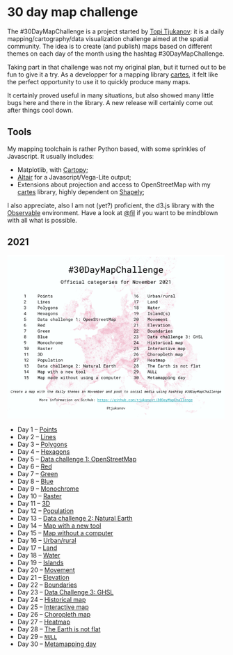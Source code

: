 # 30 day map challenge

The #30DayMapChallenge is a project started by [Topi Tjukanov](https://github.com/tjukanovt/30DayMapChallenge): it is a daily mapping/cartography/data visualization challenge aimed at the spatial community. The idea is to create (and publish) maps based on different themes on each day of the month using the hashtag #30DayMapChallenge.

Taking part in that challenge was not my original plan, but it turned out to be fun to give it a try. As a developper for a mapping library [cartes](https://github.com/xoolive/cartes), it felt like the perfect opportunity to use it to quickly produce many maps.

It certainly proved useful in many situations, but also showed many little bugs here and there in the library. A new release will certainly come out after things cool down.

## Tools

My mapping toolchain is rather Python based, with some sprinkles of Javascript. It usually includes:

- Matplotlib, with [Cartopy](https://scitools.org.uk/cartopy/docs/latest/);
- [Altair](https://altair-viz.github.io/gallery/index.html#maps) for a Javascript/Vega-Lite output;
- Extensions about projection and access to OpenStreetMap with my [cartes](https://github.com/xoolive/cartes) library, highly dependent on [Shapely](https://shapely.readthedocs.io/en/latest/index.html);

I also appreciate, also I am not (yet?) proficient, the d3.js library with the [Observable](https://observablehq.com/@xoolive) environment. Have a look at [@fil](https://observablehq.com/@fil) if you want to be mindblown with all what is possible.

## 2021

<img src="./data/30dmpc_2021.png" width="500px"/>

- Day 1 – [Points](2021/01)
- Day 2 – [Lines](2021/02)
- Day 3 – [Polygons](2021/03)
- Day 4 – [Hexagons](2021/04)
- Day 5 – [Data challenge 1: OpenStreetMap](2021/05)
- Day 6 – [Red](2021/06)
- Day 7 – [Green](2021/07)
- Day 8 – [Blue](2021/08)
- Day 9 – [Monochrome](2021/09)
- Day 10 – [Raster](2021/10)
- Day 11 – [3D](2021/11)
- Day 12 – [Population](2021/12)
- Day 13 – [Data challenge 2: Natural Earth](2021/13)
- Day 14 – [Map with a new tool](https://observablehq.com/@xoolive/disputed-territories)
- Day 15 – [Map without a computer](2021/15)
- Day 16 – [Urban/rural](2021/16)
- Day 17 – [Land](2021/17)
- Day 18 – [Water](2021/18)
- Day 19 – [Islands](2021/19)
- Day 20 – [Movement](2021/20)
- Day 21 – [Elevation](2021/21)
- Day 22 – [Boundaries](2021/22)
- Day 23 – [Data Challenge 3: GHSL](2021/23)
- Day 24 – [Historical map](2021/24)
- Day 25 – [Interactive map](2021/25)
- Day 26 – [Choropleth map](2021/26)
- Day 27 – [Heatmap](2021/27)
- Day 28 – [The Earth is not flat](2021/28)
- Day 29 – [`NULL`](2021/29)
- Day 30 – [Metamapping day](2021/30)
